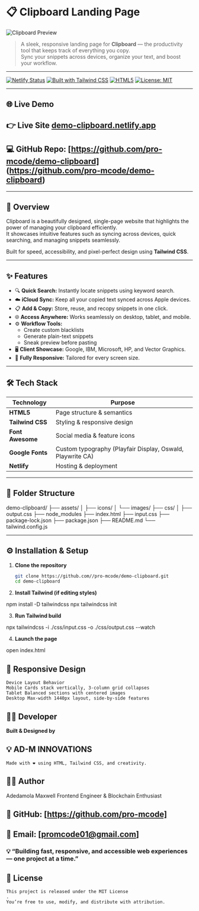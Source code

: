 # 📋 Clipboard Landing Page

![Clipboard Preview](./assets/images/preview.png)

> A sleek, responsive landing page for **Clipboard** — the productivity tool that keeps track of everything you copy.  
> Sync your snippets across devices, organize your text, and boost your workflow.

---

[![Netlify Status](https://api.netlify.com/api/v1/badges/your-badge-id/deploy-status)](https://demo-clipboard.netlify.app)
[![Built with Tailwind CSS](https://img.shields.io/badge/Built%20with-TailwindCSS-38B2AC?logo=tailwindcss&logoColor=white)](https://tailwindcss.com/)
[![HTML5](https://img.shields.io/badge/HTML5-E34F26?logo=html5&logoColor=white)](https://developer.mozilla.org/en-US/docs/Web/HTML)
[![License: MIT](https://img.shields.io/badge/License-MIT-blue.svg)](LICENSE)

---

## 🌐 Live Demo

## 👉 Live Site **[demo-clipboard.netlify.app](https://demo-clipboard.netlify.app)**

## 💻 GitHub Repo: [https://github.com/pro-mcode/demo-clipboard] (https://github.com/pro-mcode/demo-clipboard)

---

## 🧠 Overview

Clipboard is a beautifully designed, single-page website that highlights the power of managing your clipboard efficiently.  
It showcases intuitive features such as syncing across devices, quick searching, and managing snippets seamlessly.

Built for speed, accessibility, and pixel-perfect design using **Tailwind CSS**.

---

## ✨ Features

- 🔍 **Quick Search:** Instantly locate snippets using keyword search.
- ☁️ **iCloud Sync:** Keep all your copied text synced across Apple devices.
- 📋 **Add & Copy:** Store, reuse, and recopy snippets in one click.
- 🌐 **Access Anywhere:** Works seamlessly on desktop, tablet, and mobile.
- ⚙️ **Workflow Tools:**
  - Create custom blacklists
  - Generate plain-text snippets
  - Sneak preview before pasting
- 🖥️ **Client Showcase:** Google, IBM, Microsoft, HP, and Vector Graphics.
- 📱 **Fully Responsive:** Tailored for every screen size.

---

## 🛠️ Tech Stack

| Technology       | Purpose                                                    |
| ---------------- | ---------------------------------------------------------- |
| **HTML5**        | Page structure & semantics                                 |
| **Tailwind CSS** | Styling & responsive design                                |
| **Font Awesome** | Social media & feature icons                               |
| **Google Fonts** | Custom typography (Playfair Display, Oswald, Playwrite CA) |
| **Netlify**      | Hosting & deployment                                       |

---

## 📁 Folder Structure

demo-clipboard/
├── assets/
│ ├── icons/
│ └── images/
├── css/
│ ├── output.css
├── node_modules
├── index.html
├── input.css
├── package-lock.json
├── package.json
├── README.md
└── tailwind.config.js

---

## ⚙️ Installation & Setup

1. **Clone the repository**
   ```bash
   git clone https://github.com//pro-mcode/demo-clipboard.git
   cd demo-clipboard
   ```
2. **Install Tailwind (if editing styles)**

npm install -D tailwindcss
npx tailwindcss init

3. **Run Tailwind build**

npx tailwindcss -i ./css/input.css -o ./css/output.css --watch

4. **Launch the page**

open index.html

## 📱 Responsive Design

    Device Layout Behavior
    Mobile Cards stack vertically, 3-column grid collapses
    Tablet Balanced sections with centered images
    Desktop Max-width 1440px layout, side-by-side features

## 👨‍💻 Developer

**Built & Designed by**

## 💡 AD-M INNOVATIONS

    Made with ❤️ using HTML, Tailwind CSS, and creativity.

## 🧑‍💻 Author

Adedamola Maxwell
Frontend Engineer & Blockchain Enthusiast

## 💼 GitHub: [https://github.com/pro-mcode]

## 📧 Email: [promcode01@gmail.com]

### 💡 “Building fast, responsive, and accessible web experiences — one project at a time.”

## 📜 License

    This project is released under the MIT License
    .
    You’re free to use, modify, and distribute with attribution.

